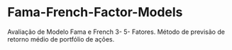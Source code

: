 # Fama-French-Factor-Models
Avaliação de Modelo Fama e French 3- 5- Fatores. Método de previsão de retorno médio de portfólio de ações.
